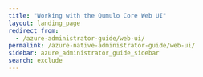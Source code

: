 ```yaml
---
title: "Working with the Qumulo Core Web UI"
layout: landing_page
redirect_from:
  - /azure-administrator-guide/web-ui/
permalink: /azure-native-administrator-guide/web-ui/
sidebar: azure_administrator_guide_sidebar
search: exclude
---
```

